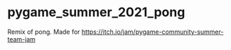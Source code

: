 # pygame_summer_2021_pong

Remix of pong.
Made for https://itch.io/jam/pygame-community-summer-team-jam
